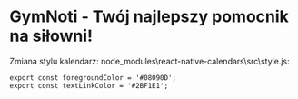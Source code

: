 # GymNoti - Twój najlepszy pomocnik na siłowni!

Zmiana stylu kalendarz:
node_modules\react-native-calendars\src\style.js:

```
export const foregroundColor = '#08090D';
export const textLinkColor = '#2BF1E1';
```
